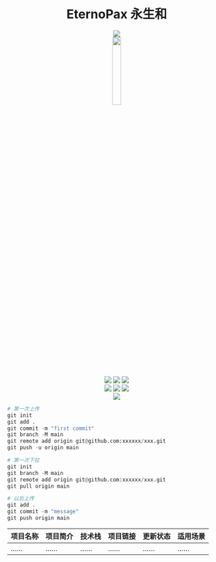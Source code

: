 <div align=center>
  <h1> EternoPax 永生和 </h1>
</div>

<div align=center>
  <img src="https://github-readme-stats.vercel.app/api?username=AlicDanclic&show_icons=true&theme=radical">
</div>

<div align=center>
  <img src="./Bitmap/User.png"  width="20%">
</div>

<div align=center>
  <img src="https://img.shields.io/badge/技能-硬件-yellow">
  <img src="https://img.shields.io/badge/技能-单片机-yellow">
  <img src="https://img.shields.io/badge/技能-软件-yellow">
</div>

<div align=center>
  <img src="https://img.shields.io/badge/爱好-吉他-red">
  <img src="https://img.shields.io/badge/爱好-单片机-red">
  <img src="https://img.shields.io/badge/爱好-读书-red">
</div>

<div align=center>
  <img src="https://profile-counter.glitch.me/AlicDanclic/count.svg">
</div>

```python
# 第一次上传
git init
git add .
git commit -m "first commit"
git branch -M main
git remote add origin git@github.com:xxxxxx/xxx.git
git push -u origin main

# 第一次下拉
git init
git branch -M main
git remote add origin git@github.com:xxxxxx/xxx.git
git pull origin main

# 以后上传
git add .
git commit -m "message"
git push origin main
```

| 项目名称       | 项目简介                          | 技术栈                                          | 项目链接         | 更新状态              | 适用场景                       |
| ---------- | ----------------------------- | -------------------------------------------- | ------------ | ----------------- | -------------------------- |
| ……         | ……                            | ……                                           | ……           | ……                | ……                         |
